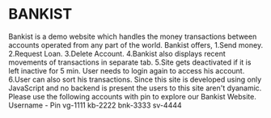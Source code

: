 # BANKIST
Bankist is a demo website which handles the money transactions between accounts operated from any part of the world.
Bankist offers,
1.Send money.
2.Request Loan.
3.Delete Account.
4.Bankist also displays recent movements of transactions in separate tab.
5.Site gets deactivated if it is left inactive for 5 min. User needs to login again to access his account.
6.User can also sort his transactions.
Since this site is developed using only JavaScript and no backend is present the users to this site aren't dyanamic. Please use the following accounts with pin to explore our Bankist Website. 
Username - Pin 
vg-1111 
kb-2222 
bnk-3333 
sv-4444
